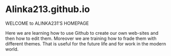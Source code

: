 # Alinka213.github.io
WELCOME to ALINKA231'S HOMEPAGE

Here we are learning how to use Github to create our own web-sites and then how to edit them. Moreover we are training how to frade them with different themes. That is useful for the future life and for work  in the modern world.
